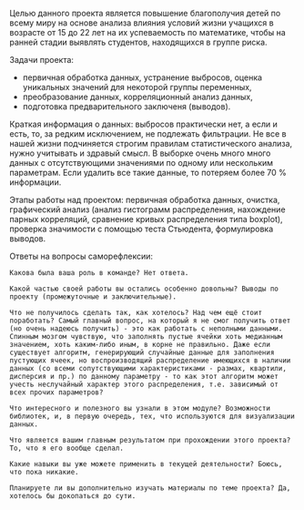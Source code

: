 Целью данного проекта является повышение благополучия детей по всему миру на основе анализа влияния условий жизни учащихся в возрасте от 15 до 22 лет на их успеваемость по математике, чтобы на ранней стадии выявлять студентов, находящихся в группе риска. 

Задачи проекта:
- первичная обработка данных, устранение выбросов, оценка уникальных значений для некоторой группы переменных,
- преобразование данных, корреляционный анализ данных,
- подготовка предварительного заключеня (выводов).

Краткая информация о данных: выбросов практически нет, а если и есть, то, за редким исключением, не подлежать фильтрации. Не все в нашей жизни подчиняется строгим правилам статистического анализа, нужно учитывать и здравый смысл. 
В выборке очень много много данных с отсутствующими значениями по одному или нескольким параметрам. Если удалить все такие данные, то потеряем более 70 % информации.

Этапы работы над проектом: первичная обработка данных, очистка, графический анализ (анализ гистограмм распределения, нахождение парных корреляций, сравнение кривых распределения типа boxplot), проверка значимости с помощью теста Стьюдента, формулировка выводов.

Ответы на вопросы саморефлексии:

    Какова была ваша роль в команде? Нет ответа. 
    
    Какой частью своей работы вы остались особенно довольны? Выводы по проекту (промежуточные и заключительные).

    Что не получилось сделать так, как хотелось? Над чем ещё стоит поработать? Самый главный вопрос, на который я не смог получить ответ (но очень надеюсь получить) - это как работать с неполными данными. Спинным мозгом чувствую, что заполнять пустые ячейки хоть медианным значением, хоть каким-либо иным, в корне не правильно. Даже если существует алгоритм, генерирующий случайные данные для заполнения пустующих ячеек, но воспроизводящий распределение имеющихся в наличии данных (со всеми сопутствующими характеристиками - размах, квартили, дисперсия и пр.) по данному параметру - то как этот алгоритм может учесть неслучайный характер этого распределения, т.е. зависимый от всех прочих параметров?

    Что интересного и полезного вы узнали в этом модуле? Возможности библиотек, и, в первую очередь, тех, что используются для визуализации данных.

    Что является вашим главным результатом при прохождении этого проекта? То, что я его вообще сделал.

    Какие навыки вы уже можете применить в текущей деятельности? Боюсь, что пока никакие.

    Планируете ли вы дополнительно изучать материалы по теме проекта? Да, хотелось бы докопаться до сути.
